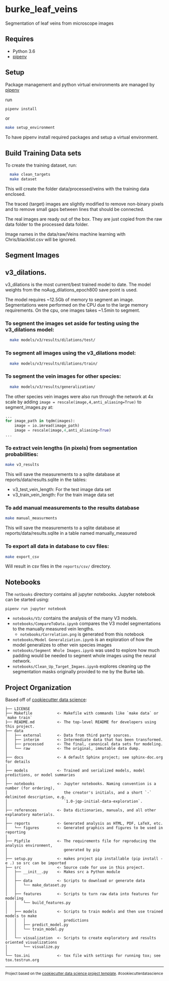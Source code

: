burke_leaf_veins
==============================

Segmentation of leaf veins from microscope images

Requires
--------

* Python 3.6
* [pipenv](https://pipenv.readthedocs.io/en/latest/)

Setup
------
Package management and python virtual environments are managed by
[pipenv](https://pipenv.readthedocs.io/en/latest/)

run

```bash
pipenv install
```

or

```bash
make setup_environment
```

To have pipenv install required packages and setup a virtual environment.

Build Training Data sets
-------------------------

To create the training dataset, run:

```bash
  make clean_targets
  make dataset
```

This will create the folder data/processed/veins with the training data enclosed. 

The traced (target) images are slightly modified to remove non-binary
pixels and to remove small gaps between lines that should be
connected.

The real images are ready out of the box. They are just copied
from the raw data folder to the processed data folder.

Image names in the data/raw/Veins machine learning with Chris/blacklist.csv
will be ignored.




Segment Images
---------------

## v3_dilations.
v3_dilations is the most current/best trained model to date. The model weights from the noAug_dilations_epoch800 save point is used.

The model requires ~12.5Gb of memory to segment an image. Segmentations were performed on the CPU due to the large memory requirements. On the cpu, one images takes ~1.5min to segment.

### To segment the images set aside for testing using the v3_dilations model:
```bash
  make models/v3/results/dilations/test/
```

### To segment all images using the v3_dilations model:
```bash
  make models/v3/results/dilations/train/
```

### To segment the vein images for other species:
```bash
  make models/v3/results/generalization/
```

The other species vein images were also run through the network at 4x scale by adding `image = rescale(image,4,anti_aliasing=True)` to segment_images.py at:
```python
...
for image_path in tqdm(images):
    image = io.imread(image_path)
    image = rescale(image,4,anti_aliasing=True)
...
```

### To extract vein lengths (in pixels) from segmentation probabilities:

```bash
make v3_results
```

This will save the measurements to a sqlite database at
reports/data/results.sqlite in the tables:
  - v3_test_vein_length: For the test image data set
  - v3_train_vein_length: For the train image data set

### To add manual measurements to the results database
```bash
make manual_measurments
```

This will save the measurements to a sqlite database at
reports/data/results.sqlite in a table named manually_measured

### To export all data in database to csv files:

```bash
make export_csv
```

Will result in csv files in the `reports/csv/` directory.

Notebooks
----------

The `notbooks` directory contains all jupyter notebooks. Jupyter notebook
can be started using:
```
pipenv run jupyter notebook
```

* `notebooks/V3/` contains the analysis of the many V3 models.
* `notebooks/CompareToData.ipynb` compares the V3 model segmentations to the manually measured vein lengths.
  * `notebooks/Correlation.png` is generated from this notebook
* `notebooks/Model Generalziation.ipynb` is an exploration of how the model
generalizes to other vein species images
* `notebooks/Segment Whole Images.ipynb` was used to explore how much padding would be needed to segment whole images using the neural network.
* `notebooks/Clean_Up_Target_Imgaes.ipynb` explores cleaning up the segmentation masks originally provided to me by the Burke lab.

Project Organization
------------
Based off of [cookiecutter data science](https://github.com/drivendata/cookiecutter-data-science):

    ├── LICENSE
    ├── Makefile           <- Makefile with commands like `make data` or `make train`
    ├── README.md          <- The top-level README for developers using this project.
    ├── data
    │   ├── external       <- Data from third party sources.
    │   ├── interim        <- Intermediate data that has been transformed.
    │   ├── processed      <- The final, canonical data sets for modeling.
    │   └── raw            <- The original, immutable data dump.
    │
    ├── docs               <- A default Sphinx project; see sphinx-doc.org for details
    │
    ├── models             <- Trained and serialized models, model predictions, or model summaries
    │
    ├── notebooks          <- Jupyter notebooks. Naming convention is a number (for ordering),
    │                         the creator's initials, and a short `-` delimited description, e.g.
    │                         `1.0-jqp-initial-data-exploration`.
    │
    ├── references         <- Data dictionaries, manuals, and all other explanatory materials.
    │
    ├── reports            <- Generated analysis as HTML, PDF, LaTeX, etc.
    │   └── figures        <- Generated graphics and figures to be used in reporting
    │
    ├── Pipfile            <- The requirements file for reproducing the analysis environment,
    │                         generated by pip
    │
    ├── setup.py           <- makes project pip installable (pip install -e .) so src can be imported
    ├── src                <- Source code for use in this project.
    │   ├── __init__.py    <- Makes src a Python module
    │   │
    │   ├── data           <- Scripts to download or generate data
    │   │   └── make_dataset.py
    │   │
    │   ├── features       <- Scripts to turn raw data into features for modeling
    │   │   └── build_features.py
    │   │
    │   ├── models         <- Scripts to train models and then use trained models to make
    │   │   │                 predictions
    │   │   ├── predict_model.py
    │   │   └── train_model.py
    │   │
    │   └── visualization  <- Scripts to create exploratory and results oriented visualizations
    │       └── visualize.py
    │
    └── tox.ini            <- tox file with settings for running tox; see tox.testrun.org


--------

<p><small>Project based on the <a target="_blank" href="https://drivendata.github.io/cookiecutter-data-science/">cookiecutter data science project template</a>. #cookiecutterdatascience</small></p>
